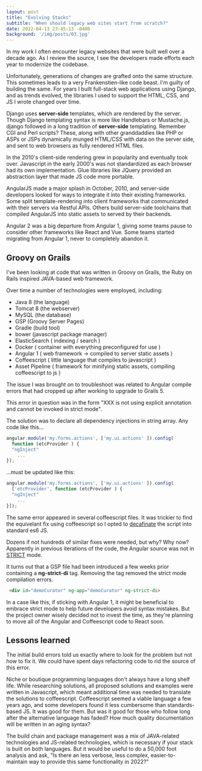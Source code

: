 ```yaml
---
layout: post
title: "Evolving Stacks"
subtitle: "When should legacy web sites start from scratch?"
date: 2022-04-13 23:45:13 -0400
background: '/img/posts/03.jpg'
---
```


In my work I often encounter legacy websites that were built well over a decade ago. 
As I review the source, I see the developers made efforts 
each year to modernize the codebase.

Unfortunately, generations of changes are grafted onto the same structure. This sometimes leads to a very 
Frankenstien-like code beast. 
I'm guilty of building the same. For years I built full-stack web applications using Django, and as 
trends evolved, the libraries I used to support the HTML, CSS, and JS I wrote changed over time.

Django uses **server-side** templates, which are rendered by the server. Though Django templating syntax is more like Handlebars
or Mustache.js, django followed in a long tradition of **server-side** templating. Remember CGI and Perl scripts? These, along with other granddaddies like PHP or ASPs or JSPs dynamically munged HTML/CSS with data on the server side, and sent to web browsers as fully rendered HTML files. 

In the 2010's client-side rendering grew in popularity and eventually took over. Javascript in the early 2000's
was not standardized as each browser had its own implementation. Glue libraries like JQuery 
provided an abstraction layer that made JS code more portable.

AngularJS made a major splash in October, 2010, and server-side developers looked for ways to integrate it into 
their existing frameworks. Some split template-rendering into client frameworks that communicated with their
servers via Restful APIs. Others build server-side toolchains that compiled AngularJS into static assets to served
by their backends.

Angular 2 was a big departure from Angular 1, giving some teams pause to consider other frameworks like React and Vue.
Some teams started migrating from Angular 1, never to completely abandon it.


## Groovy on Grails

I've been looking at code that was written in Groovy on Grails, the Ruby on Rails inspired JAVA-based web framework.

Over time a number of technologies were employed, including:

* Java 8 (the language)
* Tomcat 8 (the webserver)
* MySQL (the database)
* GSP (Groovy Server Pages)
* Gradle (build tool)
* bower (javascript package manager)
* ElasticSearch ( indexing / search )
* Docker ( container with everything preconfigured for use )
* Angular 1 ( web framework -> compiled to server static assets )
* Coffeescript ( little language that compiles to javascript )
* Asset Pipeline ( framework for minifying static assets, compiling coffeescript to js )

The issue I was brought on to troubleshoot was related to Angular compile errors that had cropped up after working to upgrade to Grails 5.

This error in question was in the form "XXX is not using explicit annotation and cannot be invoked in strict mode".

The solution was to declare all dependency injections in string array. Any code like this... 

```javascript
angular.module('my.forms.actions', ['my.ui.actions' ]).config(
  function (etcProvider ) {
  "ngInject"
    ...
});
```

...must be updated like this:

```javascript
angular.module('my.forms.actions', ['my.ui.actions' ]).config(
  ['etcProvider', function (etcProvider ) {
  "ngInject"
    ...
}]);
```

The same error appeared in several coffeescript files. It was trickier 
to find the equivelant fix using coffeescript so I opted to 
[decafinate](https://decaffeinate-project.org/) the script into standard es6 JS.

Dozens if not hundreds of similar fixes were needed, but why? Why now? Apparently in previous iterations of the code, the Angular source was not in [STRICT](https://www.youtube.com/watch?v=QkC1hjXx0dU)  mode. 

It turns out that a GSP file had been introduced a few weeks prior containing a **ng-strict-di** tag. Removing the tag removed the strict mode compilation errors.


```html
 <div id="demoCurator" ng-app="demoCurator" ng-strict-di>
```

In a case like this, if sticking with Angular 1, it might be beneficial to embrace strict mode to help future developers avoid syntax mistakes. But the project owner wisely decided not to invest the time, as they're planning to move all of the Angular and Coffeescript code to React soon.

## Lessons learned

The initial build errors told us exactly where to look for the problem but not how to fix it. We could have spent days refactoring code to rid the source of this error. 

Niche or boutique programming languages don't always have a long shelf life. While researching solutions, all proposed solutions and examples were written in Javascript, which meant additional time was needed to translate the solutions to coffeescript. Coffeescript seemed a viable language a few years ago, and some developers found it less cumbersome than standards-based JS. It was good for them. But was it good for those who follow long after the alternative language has faded? How much quality documentation will be written in an aging syntax?

The build chain and package management was a mix of JAVA-related technologies and JS-related technologies, which is necessary if your stack is built on both languages. But it would be useful to do a 50,000 foot analysis and ask, "Is there an less verbose, less complex, easier-to-maintain way to provide this same functionality in 2022?" 
